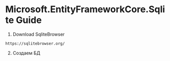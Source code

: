 # Microsoft.EntityFrameworkCore.Sqlite Guide

1. Download SqliteBrowser
```
https://sqlitebrowser.org/
```

2. Создаем БД 

